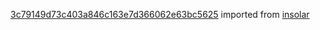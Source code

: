 [3c79149d73c403a846c163e7d366062e63bc5625](https://github.com/insolar/insolar/commit/3c79149d73c403a846c163e7d366062e63bc5625) imported from [insolar](https://github.com/insolar/insolar)
